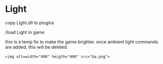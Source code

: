# Light

copy Light.dll to <Ashita>plugins

/load Light in game

this is a temp fix to make the game brighter. once ambient light commands are added, this will be deleted.



    <img alt=width="400" heigth="400" src="ba.png">